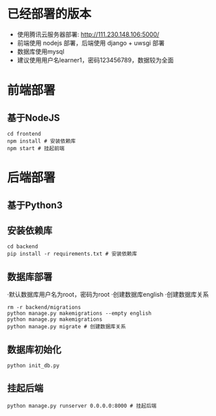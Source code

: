 # 已经部署的版本

+ 使用腾讯云服务器部署: http://111.230.148.106:5000/  
+ 前端使用 nodejs 部署，后端使用 django + uwsgi 部署  
+ 数据库使用mysql  
+ 建议使用用户名learner1，密码123456789，数据较为全面  

# 前端部署

## 基于NodeJS

```
cd frontend
npm install # 安装依赖库
npm start # 挂起前端
```

# 后端部署

## 基于Python3

## 安装依赖库
```
cd backend
pip install -r requirements.txt # 安装依赖库
```

## 数据库部署
·默认数据库用户名为root，密码为root
·创建数据库english
·创建数据库关系
```
rm -r backend/migrations
python manage.py makemigrations --empty english
python manage.py makemigrations
python manage.py migrate # 创建数据库关系
```

## 数据库初始化
```
python init_db.py
```

## 挂起后端
```
python manage.py runserver 0.0.0.0:8000 # 挂起后端
```
